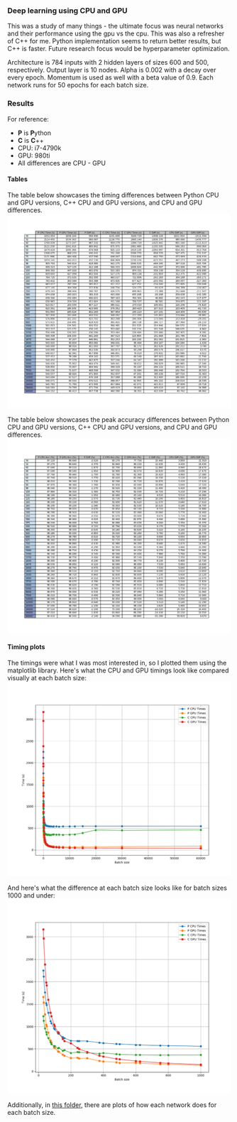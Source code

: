 ### Deep learning using CPU and GPU

This was a study of many things - the ultimate focus was neural networks and their performance using the gpu vs the cpu. This was also a refresher of C++ for me. Python implementation seems to return better results, but C++ is faster. Future research focus would be hyperparameter optimization.

Architecture is 784 inputs with 2 hidden layers of sizes 600 and 500, respectively. Output layer is 10 nodes. Alpha is 0.002 with a decay over every epoch. Momentum is used as well with a beta value of 0.9. Each network runs for 50 epochs for each batch size.

### Results
For reference:
* **P** is **P**ython
* **C** is **C**++
* CPU: i7-4790k
* GPU: 980ti
* All differences are CPU - GPU


#### Tables
The table below showcases the timing differences between Python CPU and GPU versions, C++ CPU and GPU versions, and CPU and GPU differences.
![Image of time table](results/figures/table_time.png)

The table below showcases the peak accuracy differences between Python CPU and GPU versions, C++ CPU and GPU versions, and CPU and GPU differences.
![Image of acc table](results/figures/table_acc.png)

#### Timing plots
The timings were what I was most interested in, so I plotted them using the matplotlib library.
Here's what the CPU and GPU timings look like compared visually at each batch size:
![Image of time plot](/results/figures/times.png)

And here's what the difference at each batch size looks like for batch sizes 1000 and under:
![Image of lte1000 plot](/results/figures/times_lte1000.png)


Additionally, in [this folder](/results/figures), there are plots of how each network does for each batch size.

